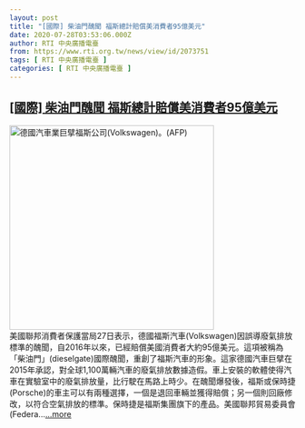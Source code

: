 ```yaml
---
layout: post
title: "[國際] 柴油門醜聞 福斯總計賠償美消費者95億美元"
date: 2020-07-28T03:53:06.000Z
author: RTI 中央廣播電臺
from: https://www.rti.org.tw/news/view/id/2073751
tags: [ RTI 中央廣播電臺 ]
categories: [ RTI 中央廣播電臺 ]
---
```

<!--1595908386000-->
[[國際] 柴油門醜聞 福斯總計賠償美消費者95億美元](https://www.rti.org.tw/news/view/id/2073751)
------

<div>
<img src="https://static.rti.org.tw/assets/thumbnails/2018/01/15/151598513951058.jpg" width="360" alt="德國汽車業巨擘福斯公司(Volkswagen)。(AFP)" title="德國汽車業巨擘福斯公司(Volkswagen)。(AFP)"><br>美國聯邦消費者保護當局27日表示，德國福斯汽車(Volkswagen)因誤導廢氣排放標準的醜聞，自2016年以來，已經賠償美國消費者大約95億美元。這項被稱為「柴油門」(dieselgate)國際醜聞，重創了福斯汽車的形象。這家德國汽車巨擘在2015年承認，對全球1,100萬輛汽車的廢氣排放數據造假。車上安裝的軟體使得汽車在實驗室中的廢氣排放量，比行駛在馬路上時少。在醜聞爆發後，福斯或保時捷(Porsche)的車主可以有兩種選擇，一個是退回車輛並獲得賠償；另一個則回廠修改，以符合空氣排放的標準。保時捷是福斯集團旗下的產品。美國聯邦貿易委員會(Federa...<a target="_blank" href="https://www.rti.org.tw/news/view/id/2073751">...more</a>
</div>
